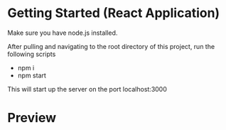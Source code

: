 # Getting Started (React Application) 

Make sure you have node.js installed. 

After pulling and navigating to the root directory of this project, run the following scripts

- npm i 
- npm start

This will start up the server on the port localhost:3000

# Preview
